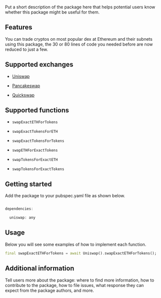 Put a short description of the package here that helps potential users
know whether this package might be useful for them.

## Features

You can trade cryptos on most popular dex at Ethereum and their subnets using this package, the 30 or 80 lines of code you needed before are now reduced to just a few.

## Supported exchanges


- [Uniswap](https://app.uniswap.org/)

- [Pancakeswap](https://pancakeswap.finance)

- [Quickswap](https://quickswap.exchange)

## Supported functions 


- `swapExactETHForTokens`

- `swapExactTokensForETH`

- `swapExactTokensForTokens`

- `swapETHForExactTokens`

- `swapTokensForExactETH`

- `swapTokensForExactTokens`

## Getting started

Add the package to your pubspec.yaml file as shown below.
```dart

dependencies:

  uniswap: any

```


## Usage

Below you will see some examples of how to implement each function.

```dart
final swapExactETHForTokens = await Uniswap().swapExactETHForTokens();
```

## Additional information

Tell users more about the package: where to find more information, how to
contribute to the package, how to file issues, what response they can expect
from the package authors, and more.
